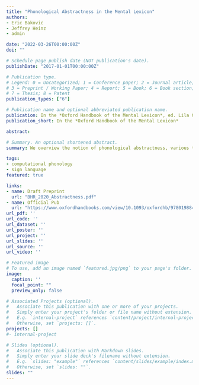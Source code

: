 ```yaml
---
title: "Phonological Abstractness in the Mental Lexicon"
authors:
- Eric Bakovic
- Jeffrey Heinz
- admin

date: "2022-03-26T00:00:00Z"
doi: ""

# Schedule page publish date (NOT publication's date).
publishDate: "2017-01-01T00:00:00Z"

# Publication type.
# Legend: 0 = Uncategorized; 1 = Conference paper; 2 = Journal article;
# 3 = Preprint / Working Paper; 4 = Report; 5 = Book; 6 = Book section;
# 7 = Thesis; 8 = Patent
publication_types: ["6"]

# Publication name and optional abbreviated publication name.
publication: In the *Oxford Handbook of the Mental Lexicon*, ed. Lila Gleitman, Anna Papafragou, and John Trueswell. Oxford University Press
publication_short: In the *Oxford Handbook of the Mental Lexicon*

abstract:

# Summary. An optional shortened abstract.
summary: We overview the notion of phonological abstractness, various types of evidence for it,  and consequences for linguistics and psychology.

tags:
- computational phonology
- sign language
featured: true

links:
- name: Draft Preprint
  url: "BHR_2020_Abstractness.pdf"
- name: Official Pub
  url: "https://www.oxfordhandbooks.com/view/10.1093/oxfordhb/9780198845003.001.0001/oxfordhb-9780198845003-e-14"
url_pdf: ''
url_code: ''
url_dataset: ''
url_poster: ''
url_project: ''
url_slides: ''
url_source: ''
url_video: ''

# Featured image
# To use, add an image named `featured.jpg/png` to your page's folder.
image:
  caption: ''
  focal_point: ""
  preview_only: false

# Associated Projects (optional).
#   Associate this publication with one or more of your projects.
#   Simply enter your project's folder or file name without extension.
#   E.g. `internal-project` references `content/project/internal-project/index.md`.
#   Otherwise, set `projects: []`.
projects: []
#- internal-project

# Slides (optional).
#   Associate this publication with Markdown slides.
#   Simply enter your slide deck's filename without extension.
#   E.g. `slides: "example"` references `content/slides/example/index.md`.
#   Otherwise, set `slides: ""`.
slides: ""
---
```

